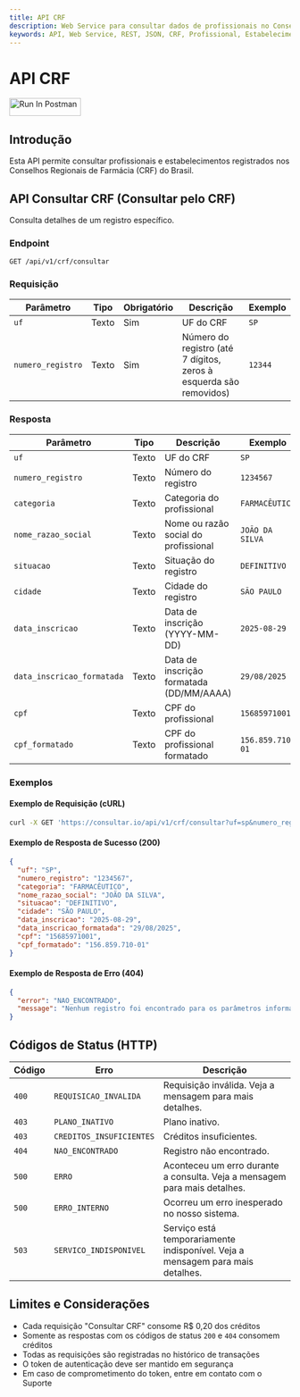 ```yaml
---
title: API CRF
description: Web Service para consultar dados de profissionais no Conselho Regional de Farmácia (CRF)
keywords: API, Web Service, REST, JSON, CRF, Profissional, Estabelecimento, Consulta, API, Brasil
---
```


# API CRF

[<img src="https://run.pstmn.io/button.svg" alt="Run In Postman" style="width: 128px; height: 32px;">](https://god.gw.postman.com/run-collection/49657121-67b8bdd6-d2a3-4670-919d-23be3058fa49?action=collection%2Ffork&source=rip_markdown&collection-url=entityId%3D49657121-67b8bdd6-d2a3-4670-919d-23be3058fa49%26entityType%3Dcollection%26workspaceId%3Daff38029-3b6a-4292-a751-b410e14cec19)

## Introdução

Esta API permite consultar profissionais e estabelecimentos registrados nos Conselhos Regionais de Farmácia (CRF) do Brasil.

## API Consultar CRF (Consultar pelo CRF)

Consulta detalhes de um registro específico.

### Endpoint

`GET /api/v1/crf/consultar`

### Requisição

| Parâmetro | Tipo | Obrigatório | Descrição | Exemplo |
| --- | --- | --- | --- | --- |
| `uf` | Texto | Sim | UF do CRF | `SP` |
| `numero_registro` | Texto | Sim | Número do registro (até 7 dígitos, zeros à esquerda são removidos) | `12344` |

### Resposta

| Parâmetro | Tipo | Descrição | Exemplo |
| --- | --- | --- | --- |
| `uf` | Texto | UF do CRF | `SP` |
| `numero_registro` | Texto | Número do registro | `1234567` |
| `categoria` | Texto | Categoria do profissional | `FARMACÊUTICO` |
| `nome_razao_social` | Texto | Nome ou razão social do profissional | `JOÃO DA SILVA` |
| `situacao` | Texto | Situação do registro | `DEFINITIVO` |
| `cidade` | Texto | Cidade do registro | `SÃO PAULO` |
| `data_inscricao` | Texto | Data de inscrição (YYYY-MM-DD) | `2025-08-29` |
| `data_inscricao_formatada` | Texto | Data de inscrição formatada (DD/MM/AAAA) | `29/08/2025` |
| `cpf` | Texto | CPF do profissional | `15685971001` |
| `cpf_formatado` | Texto | CPF do profissional formatado | `156.859.710-01` |

### Exemplos

#### Exemplo de Requisição (cURL)

```bash
curl -X GET 'https://consultar.io/api/v1/crf/consultar?uf=sp&numero_registro=12344' -H 'Authorization: Token <seu-token>'
```

#### Exemplo de Resposta de Sucesso (200)

```json
{
  "uf": "SP",
  "numero_registro": "1234567",
  "categoria": "FARMACÊUTICO",
  "nome_razao_social": "JOÃO DA SILVA",
  "situacao": "DEFINITIVO",
  "cidade": "SÃO PAULO",
  "data_inscricao": "2025-08-29",
  "data_inscricao_formatada": "29/08/2025",
  "cpf": "15685971001",
  "cpf_formatado": "156.859.710-01"
}
```

#### Exemplo de Resposta de Erro (404)

```json
{
  "error": "NAO_ENCONTRADO",
  "message": "Nenhum registro foi encontrado para os parâmetros informados."
}
```

## Códigos de Status (HTTP)

| Código | Erro | Descrição |
| --- | --- | --- |
| `400` | `REQUISICAO_INVALIDA` | Requisição inválida. Veja a mensagem para mais detalhes. |
| `403` | `PLANO_INATIVO` | Plano inativo. |
| `403` | `CREDITOS_INSUFICIENTES` | Créditos insuficientes. |
| `404` | `NAO_ENCONTRADO` | Registro não encontrado. |
| `500` | `ERRO` | Aconteceu um erro durante a consulta. Veja a mensagem para mais detalhes. |
| `500` | `ERRO_INTERNO` | Ocorreu um erro inesperado no nosso sistema. |
| `503` | `SERVICO_INDISPONIVEL` | Serviço está temporariamente indisponível. Veja a mensagem para mais detalhes. |

## Limites e Considerações

- Cada requisição "Consultar CRF" consome R$ 0,20 dos créditos
- Somente as respostas com os códigos de status `200` e `404` consomem créditos
- Todas as requisições são registradas no histórico de transações
- O token de autenticação deve ser mantido em segurança
- Em caso de comprometimento do token, entre em contato com o Suporte
